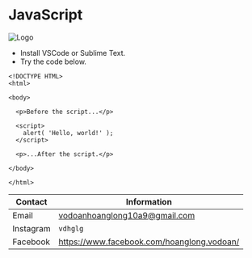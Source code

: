 # JavaScript
![Logo](https://media.vlpt.us/images/realryankim/post/a36e747d-318a-4f8d-89a1-587ee208d63d/JS.jpg)
- Install VSCode or Sublime Text.
- Try the code below.
```JS
<!DOCTYPE HTML>
<html>

<body>

  <p>Before the script...</p>

  <script>
    alert( 'Hello, world!' );
  </script>

  <p>...After the script.</p>

</body>

</html>
```

| Contact | Information |
|---------|-------------|
| Email   | vodoanhoanglong10a9@gmail.com|
| Instagram  | `vdhglg`|
| Facebook  | https://www.facebook.com/hoanglong.vodoan/
